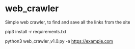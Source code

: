 # web_crawler
Simple web crawler, to find and save all the links from the site

pip3 install -r requirements.txt

python3 web_crawler_v1.0.py -a https://example.com
